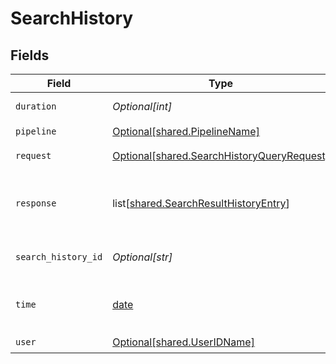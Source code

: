 # SearchHistory


## Fields

| Field                                                                                              | Type                                                                                               | Required                                                                                           | Description                                                                                        |
| -------------------------------------------------------------------------------------------------- | -------------------------------------------------------------------------------------------------- | -------------------------------------------------------------------------------------------------- | -------------------------------------------------------------------------------------------------- |
| `duration`                                                                                         | *Optional[int]*                                                                                    | :heavy_check_mark:                                                                                 | Duration in ms.                                                                                    |
| `pipeline`                                                                                         | [Optional[shared.PipelineName]](undefined/models/shared/pipelinename.md)                           | :heavy_check_mark:                                                                                 | N/A                                                                                                |
| `request`                                                                                          | [Optional[shared.SearchHistoryQueryRequest]](undefined/models/shared/searchhistoryqueryrequest.md) | :heavy_check_mark:                                                                                 | Query request                                                                                      |
| `response`                                                                                         | list[[shared.SearchResultHistoryEntry](undefined/models/shared/searchresulthistoryentry.md)]       | :heavy_check_mark:                                                                                 | Response list from Haystack open source                                                            |
| `search_history_id`                                                                                | *Optional[str]*                                                                                    | :heavy_check_mark:                                                                                 | Unique identifier of the search                                                                    |
| `time`                                                                                             | [date](https://docs.python.org/3/library/datetime.html#date-objects)                               | :heavy_check_mark:                                                                                 | Timestamp when the query was sent                                                                  |
| `user`                                                                                             | [Optional[shared.UserIDName]](undefined/models/shared/useridname.md)                               | :heavy_check_mark:                                                                                 | N/A                                                                                                |
